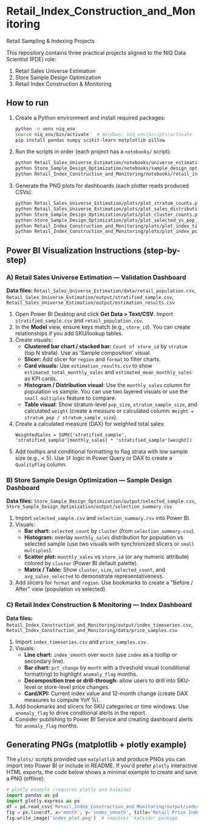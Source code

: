# Retail_Index_Construction_and_Monitoring
 Retail Sampling & Indexing Projects

This repository contains three practical projects aligned to the NIQ Data Scientist (PDE) role:
1. Retail Sales Universe Estimation
2. Store Sample Design Optimization
3. Retail Index Construction & Monitoring

## How to run
1. Create a Python environment and install required packages:
   ```bash
   python -m venv niq_env
   source niq_env/bin/activate   # Windows: niq_env\Scripts\activate
   pip install pandas numpy scikit-learn matplotlib pillow
   ```
2. Run the scripts in order (each project has a `notebooks/` script):
   ```bash
   python Retail_Sales_Universe_Estimation/notebooks/universe_estimation.py
   python Store_Sample_Design_Optimization/notebooks/sample_design_optimization.py
   python Retail_Index_Construction_and_Monitoring/notebooks/retail_index.py
   ```
3. Generate the PNG plots for dashboards (each plotter reads produced CSVs):
   ```bash
   python Retail_Sales_Universe_Estimation/plots/plot_stratum_counts.py
   python Retail_Sales_Universe_Estimation/plots/plot_sales_distribution.py
   python Store_Sample_Design_Optimization/plots/plot_cluster_counts.py
   python Store_Sample_Design_Optimization/plots/plot_selected_vs_pop_sales.py
   python Retail_Index_Construction_and_Monitoring/plots/plot_index_timeseries.py
   python Retail_Index_Construction_and_Monitoring/plots/plot_index_pct_change.py
   ```

## Power BI Visualization Instructions (step-by-step)

### A) Retail Sales Universe Estimation — Validation Dashboard
**Data files:** `Retail_Sales_Universe_Estimation/data/retail_population.csv`, `Retail_Sales_Universe_Estimation/output/stratified_sample.csv`, `Retail_Sales_Universe_Estimation/output/estimation_results.csv`

1. Open Power BI Desktop and click **Get Data > Text/CSV**. Import `stratified_sample.csv` and `retail_population.csv`.
2. In the **Model** view, ensure keys match (e.g., `store_id`). You can create relationships if you add SKU/lookup tables.
3. Create visuals:
   - **Clustered bar chart / stacked bar:** `Count of store_id` by `stratum` (top N strata). Use as 'Sample composition' visual.
   - **Slicer:** Add slicer for `region` and `format` to filter charts.
   - **Card visuals:** Use `estimation_results.csv` to show `estimated_total_monthly_sales` and `estimated_mean_monthly_sales` as KPI cards.
   - **Histogram / Distribution visual**: Use the `monthly_sales` column for population vs sample. You can use two layered visuals or use the `small multiples` feature to compare.
   - **Table visual**: Show stratum-level `pop_size`, `stratum_sample_size`, and calculated `weight` (create a measure or calculated column: `Weight = stratum_pop / stratum_sample_size`).
4. Create a calculated measure (DAX) for weighted total sales:
   ```dax
   WeightedSales = SUMX('stratified_sample', 'stratified_sample'[monthly_sales] * 'stratified_sample'[weight])
   ```
5. Add tooltips and conditional formatting to flag strata with low sample size (e.g., < 5). Use `IF` logic in Power Query or DAX to create a `QualityFlag` column.

### B) Store Sample Design Optimization — Sample Design Dashboard
**Data files:** `Store_Sample_Design_Optimization/output/selected_sample.csv`, `Store_Sample_Design_Optimization/output/selection_summary.csv`

1. Import `selected_sample.csv` and `selection_summary.csv` into Power BI.
2. Visuals:
   - **Bar chart:** `selected_count` by `cluster` (from `selection_summary.csv`).
   - **Histogram:** overlay `monthly_sales` distribution for population vs selected sample (use two visuals with synchronized slicers or `small multiples`).
   - **Scatter plot:** `monthly_sales` vs `store_id` (or any numeric attribute) colored by `cluster` (Power BI default palette).
   - **Matrix / Table:** Show `cluster`, `size`, `selected_count`, and `avg_sales_selected` to demonstrate representativeness.
3. Add slicers for `format` and `region`. Use bookmarks to create a "Before / After" view (population vs selected).

### C) Retail Index Construction & Monitoring — Index Dashboard
**Data files:** `Retail_Index_Construction_and_Monitoring/output/index_timeseries.csv`, `Retail_Index_Construction_and_Monitoring/data/price_samples.csv`

1. Import `index_timeseries.csv` and `price_samples.csv`.
2. Visuals:
   - **Line chart:** `index_smooth` over `month` (use `index` as a tooltip or secondary line).
   - **Bar chart:** `pct_change` by `month` with a threshold visual (conditional formatting) to highlight `anomaly_flag` months.
   - **Decomposition tree or drill-through:** allow users to drill into SKU-level or store-level price changes.
   - **Card/KPI:** Current index value and 12-month change (create DAX measures to compute YoY %).
3. Add bookmarks and slicers for SKU categories or time windows. Use `anomaly_flag` to drive conditional alerts in the report.
4. Consider publishing to Power BI Service and creating dashboard alerts for `anomaly_flag` months.

## Generating PNGs (matplotlib + plotly example)
The `plots/` scripts provided use `matplotlib` and produce PNGs you can import into Power BI or include in README. If you'd prefer `plotly` interactive HTML exports, the code below shows a minimal example to create and save a PNG (offline):
```python
# plotly example (requires plotly and kaleido)
import pandas as pd
import plotly.express as px
df = pd.read_csv('Retail_Index_Construction_and_Monitoring/output/index_timeseries.csv')
fig = px.line(df, x='month', y='index_smooth', title='Retail Price Index (smoothed)')
fig.write_image('index_plot.png')  # requires 'kaleido' package
```



